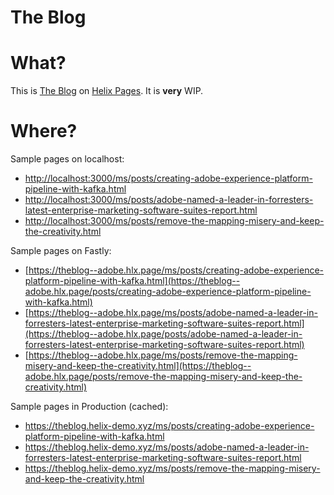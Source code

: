 # The Blog

# What?

This is [The Blog](https://theblog.adobe.com) on [Helix Pages](https://helix-pages--adobe.hlx.page). It is **very** WIP.

# Where?

Sample pages on localhost: 

- [http://localhost:3000/ms/posts/creating-adobe-experience-platform-pipeline-with-kafka.html](http://localhost:3000/posts/creating-adobe-experience-platform-pipeline-with-kafka.html)
- [http://localhost:3000/ms/posts/adobe-named-a-leader-in-forresters-latest-enterprise-marketing-software-suites-report.html](http://localhost:3000/posts/adobe-named-a-leader-in-forresters-latest-enterprise-marketing-software-suites-report.html)
- [http://localhost:3000/ms/posts/remove-the-mapping-misery-and-keep-the-creativity.html](http://localhost:3000/posts/remove-the-mapping-misery-and-keep-the-creativity.html)

Sample pages on Fastly:

- [https://theblog--adobe.hlx.page/ms/posts/creating-adobe-experience-platform-pipeline-with-kafka.html](https://theblog--adobe.hlx.page/posts/creating-adobe-experience-platform-pipeline-with-kafka.html)
- [https://theblog--adobe.hlx.page/ms/posts/adobe-named-a-leader-in-forresters-latest-enterprise-marketing-software-suites-report.html](https://theblog--adobe.hlx.page/posts/adobe-named-a-leader-in-forresters-latest-enterprise-marketing-software-suites-report.html)
- [https://theblog--adobe.hlx.page/ms/posts/remove-the-mapping-misery-and-keep-the-creativity.html](https://theblog--adobe.hlx.page/posts/remove-the-mapping-misery-and-keep-the-creativity.html)

Sample pages in Production (cached):

- https://theblog.helix-demo.xyz/ms/posts/creating-adobe-experience-platform-pipeline-with-kafka.html
- https://theblog.helix-demo.xyz/ms/posts/adobe-named-a-leader-in-forresters-latest-enterprise-marketing-software-suites-report.html
- https://theblog.helix-demo.xyz/ms/posts/remove-the-mapping-misery-and-keep-the-creativity.html
